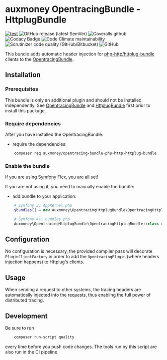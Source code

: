 # auxmoney OpentracingBundle - HttplugBundle

[![test](https://github.com/auxmoney/OpentracingBundle-HttplugBundle/workflows/test/badge.svg)](https://github.com/auxmoney/OpentracingBundle-HttplugBundle/actions?query=workflow%3Atest)
![GitHub release (latest SemVer)](https://img.shields.io/github/v/release/auxmoney/OpentracingBundle-HttplugBundle)
![Coveralls github](https://img.shields.io/coveralls/github/auxmoney/OpentracingBundle-HttplugBundle)
![Codacy Badge](https://app.codacy.com/project/badge/Grade/7c97ba1b79f34f27a3a520a525d95da9)
![Code Climate maintainability](https://img.shields.io/codeclimate/maintainability/auxmoney/OpentracingBundle-HttplugBundle)
![Scrutinizer code quality (GitHub/Bitbucket)](https://img.shields.io/scrutinizer/quality/g/auxmoney/OpentracingBundle-HttplugBundle)
![GitHub](https://img.shields.io/github/license/auxmoney/OpentracingBundle-HttplugBundle)

This bundle adds automatic header injection for [php-http/httplug-bundle](https://github.com/php-http/HttplugBundle) clients to the [OpentracingBundle](https://github.com/auxmoney/OpentracingBundle-core).

## Installation

### Prerequisites

This bundle is only an additional plugin and should not be installed independently. See 
[OpentracingBundle](https://github.com/auxmoney/OpentracingBundle-core#installation) and [HttplugBundle](https://github.com/php-http/HttplugBundle) first prior to install this package.

### Require dependencies

After you have installed the OpentracingBundle:

* require the dependencies:

```bash
    composer req auxmoney/opentracing-bundle-php-http-httplug-bundle
```

### Enable the bundle

If you are using [Symfony Flex](https://github.com/symfony/flex), you are all set!

If you are not using it, you need to manually enable the bundle:

* add bundle to your application:

```php
    # Symfony 3: AppKernel.php
    $bundles[] = new Auxmoney\OpentracingHttplugBundle\OpentracingHttplugBundle();
```

```php
    # Symfony 4+: bundles.php
    Auxmoney\OpentracingHttplugBundle\OpentracingHttplugBundle::class => ['all' => true],
```

## Configuration

No configuration is necessary, the provided compiler pass will decorate `PluginClientFactory` in order to add the `OpentracingPlugin` (where headers injection happens) to Httplug's clients.

## Usage

When sending a request to other systems, the tracing headers are automatically injected into the requests, thus enabling the full power of distributed tracing.

## Development

Be sure to run

```bash
    composer run-script quality
```

every time before you push code changes. The tools run by this script are also run in the CI pipeline.
